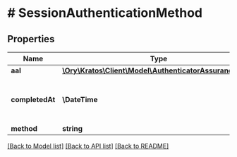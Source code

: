# # SessionAuthenticationMethod

## Properties

Name | Type | Description | Notes
------------ | ------------- | ------------- | -------------
**aal** | [**\Ory\Kratos\Client\Model\AuthenticatorAssuranceLevel**](AuthenticatorAssuranceLevel.md) |  | [optional]
**completedAt** | **\DateTime** | When the authentication challenge was completed. | [optional]
**method** | **string** |  | [optional]

[[Back to Model list]](../../README.md#models) [[Back to API list]](../../README.md#endpoints) [[Back to README]](../../README.md)
